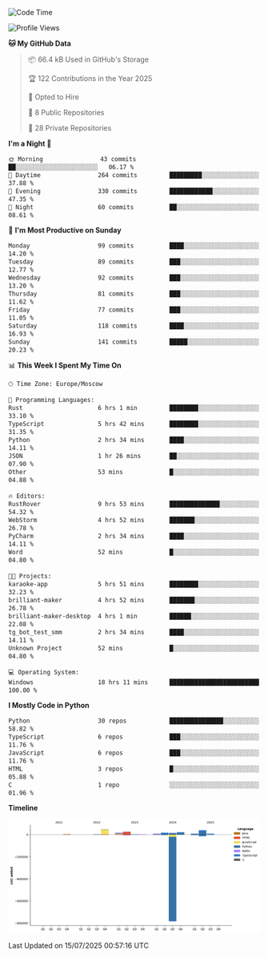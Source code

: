 <!--START_SECTION:waka-->
![Code Time](http://img.shields.io/badge/Code%20Time-732%20hrs%2030%20mins-blue)

![Profile Views](http://img.shields.io/badge/Profile%20Views-0-blue)

**🐱 My GitHub Data** 

> 📦 66.4 kB Used in GitHub's Storage 
 > 
> 🏆 122 Contributions in the Year 2025
 > 
> 💼 Opted to Hire
 > 
> 📜 8 Public Repositories 
 > 
> 🔑 28 Private Repositories 
 > 
**I'm a Night 🦉** 

```text
🌞 Morning                43 commits          ██░░░░░░░░░░░░░░░░░░░░░░░   06.17 % 
🌆 Daytime                264 commits         █████████░░░░░░░░░░░░░░░░   37.88 % 
🌃 Evening                330 commits         ████████████░░░░░░░░░░░░░   47.35 % 
🌙 Night                  60 commits          ██░░░░░░░░░░░░░░░░░░░░░░░   08.61 % 
```
📅 **I'm Most Productive on Sunday** 

```text
Monday                   99 commits          ████░░░░░░░░░░░░░░░░░░░░░   14.20 % 
Tuesday                  89 commits          ███░░░░░░░░░░░░░░░░░░░░░░   12.77 % 
Wednesday                92 commits          ███░░░░░░░░░░░░░░░░░░░░░░   13.20 % 
Thursday                 81 commits          ███░░░░░░░░░░░░░░░░░░░░░░   11.62 % 
Friday                   77 commits          ███░░░░░░░░░░░░░░░░░░░░░░   11.05 % 
Saturday                 118 commits         ████░░░░░░░░░░░░░░░░░░░░░   16.93 % 
Sunday                   141 commits         █████░░░░░░░░░░░░░░░░░░░░   20.23 % 
```


📊 **This Week I Spent My Time On** 

```text
🕑︎ Time Zone: Europe/Moscow

💬 Programming Languages: 
Rust                     6 hrs 1 min         ████████░░░░░░░░░░░░░░░░░   33.10 % 
TypeScript               5 hrs 42 mins       ████████░░░░░░░░░░░░░░░░░   31.35 % 
Python                   2 hrs 34 mins       ████░░░░░░░░░░░░░░░░░░░░░   14.11 % 
JSON                     1 hr 26 mins        ██░░░░░░░░░░░░░░░░░░░░░░░   07.90 % 
Other                    53 mins             █░░░░░░░░░░░░░░░░░░░░░░░░   04.88 % 

🔥 Editors: 
RustRover                9 hrs 53 mins       ██████████████░░░░░░░░░░░   54.32 % 
WebStorm                 4 hrs 52 mins       ███████░░░░░░░░░░░░░░░░░░   26.78 % 
PyCharm                  2 hrs 34 mins       ████░░░░░░░░░░░░░░░░░░░░░   14.11 % 
Word                     52 mins             █░░░░░░░░░░░░░░░░░░░░░░░░   04.80 % 

🐱‍💻 Projects: 
karaoke-app              5 hrs 51 mins       ████████░░░░░░░░░░░░░░░░░   32.23 % 
brilliant-maker          4 hrs 52 mins       ███████░░░░░░░░░░░░░░░░░░   26.78 % 
brilliant-maker-desktop  4 hrs 1 min         ██████░░░░░░░░░░░░░░░░░░░   22.08 % 
tg_bot_test_smm          2 hrs 34 mins       ████░░░░░░░░░░░░░░░░░░░░░   14.11 % 
Unknown Project          52 mins             █░░░░░░░░░░░░░░░░░░░░░░░░   04.80 % 

💻 Operating System: 
Windows                  18 hrs 11 mins      █████████████████████████   100.00 % 
```

**I Mostly Code in Python** 

```text
Python                   30 repos            ███████████████░░░░░░░░░░   58.82 % 
TypeScript               6 repos             ███░░░░░░░░░░░░░░░░░░░░░░   11.76 % 
JavaScript               6 repos             ███░░░░░░░░░░░░░░░░░░░░░░   11.76 % 
HTML                     3 repos             █░░░░░░░░░░░░░░░░░░░░░░░░   05.88 % 
C                        1 repo              ░░░░░░░░░░░░░░░░░░░░░░░░░   01.96 % 
```



**Timeline**

![Lines of Code chart](https://raw.githubusercontent.com/adlemx/adlemx/main/assets/bar_graph.png)


 Last Updated on 15/07/2025 00:57:16 UTC
<!--END_SECTION:waka-->
